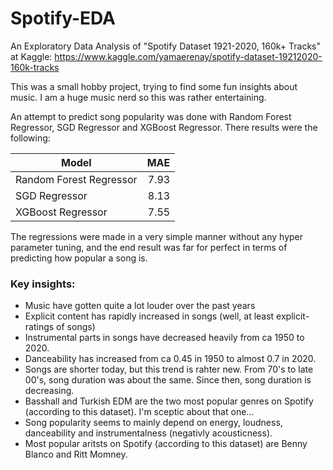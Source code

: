 # Spotify-EDA
An Exploratory Data Analysis of "Spotify Dataset 1921-2020, 160k+ Tracks" at Kaggle: https://www.kaggle.com/yamaerenay/spotify-dataset-19212020-160k-tracks

This was a small hobby project, trying to find some fun insights about music. I am a huge music nerd so this was rather entertaining.

An attempt to predict song popularity was done with Random Forest Regressor, SGD Regressor and XGBoost Regressor. There results were the following:

| Model                   | MAE  |
| ----------------------- | ---:|
| Random Forest Regressor |7.93 | 
| SGD Regressor           |8.13 |
| XGBoost Regressor       |7.55 |

The regressions were made in a very simple manner without any hyper parameter tuning, and the end result was far for perfect in terms of predicting how popular a song is. 

### Key insights:
- Music have gotten quite a lot louder over the past years
- Explicit content has rapidly increased in songs (well, at least explicit-ratings of songs)
- Instrumental parts in songs have decreased heavily from ca 1950 to 2020.
- Danceability has increased from ca 0.45 in 1950 to almost 0.7 in 2020.
- Songs are shorter today, but this trend is rahter new. From 70's to late 00's, song duration was about the same. Since then, song duration is decreasing.
- Basshall and Turkish EDM are the two most popular genres on Spotify (according to this dataset). I'm sceptic about that one...
- Song popularity seems to mainly depend on energy, loudness, danceability and instrumentalness (negativly acousticness).
- Most popular aritsts on Spotify (according to this dataset) are Benny Blanco and Ritt Momney.
